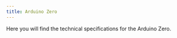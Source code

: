 ```yaml
---
title: Arduino Zero
---
```


<TechSpecDescription>
Here you will find the technical specifications for the Arduino Zero.
</TechSpecDescription>


